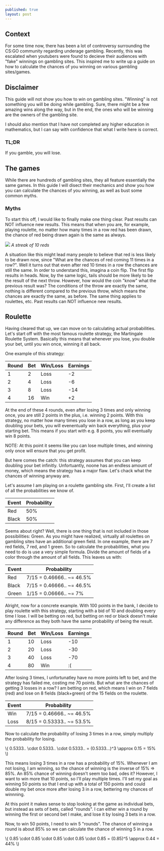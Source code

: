 ```yaml
---
published: true
layout: post
---
```


<!--excerpt-->

## Context

For some time now, there has been a lot of controversy surrounding the CS:GO community regarding underage gambling. Recently, this was escalated when youtubers were found to decieve their audiences with "fake" winnings on gambling sites. This inspired me to write up a guide on how to calculate the chances of you winning on various gambling sites/games.

## Disclaimer

This guide will not show you how to win on gambling sites. "Winning" is not something you will be doing while gambling. Sure, there might be a few amazing wins along the way, but in the end, the ones who will be winning are the owners of the gambling site.

I should also mention that I have not completed any higher education in mathematics, but I can say with confidence that what I write here is correct.

### TL;DR

If you gamble, you will lose.

## The games

While there are hundreds of gambling sites, they all feature essentially the same games. In this guide I will disect their mechanics and show you how you can calculate the chances of you winning, as well as bust some common myths.

### Myths

To start this off, I would like to finally make one thing clear. Past results can NOT influence new results. This means that when you are, for example, playing roulette, no matter how many times in a row red has been drawn, the chance of red being drawn again is the same as always.

![](https://i.imgur.com/eB5tvmp.png)
*A streak of 10 reds*

A situation like this might lead many people to believe that red is less likely to be drawn now, since "What are the chances of red coming 11 times in a row?". Well it turns out that even after red 10 times in a row the chances are still the same. In order to understand this, imagina a coin flip. The first flip results in heads. Now, by the same logic, tails should be more likely to be the result of the next throw. However, how would the coin "know" what the previous result was? The conditions of the throw are exactly the same, nothing is different compared to the previous throw, which means the chances are exactly the same, as before. The same thing applies to roulettes, etc. Past results can NOT influence new results. 

## Roulette

Having cleared that up, we can move on to calculating actual probabilities. Let's start off with the most famous roulette strategy, the Martingale Roulette System. Basically this means that whenever you lose, you double your bet, until you win once, winning it all back.

One example of this strategy:

Round | Bet           | Win/Loss      | Earnings 
----- | ------------- | ------------- | ---- 
    1 | 2             | Loss          |   -2   
    2 | 4             | Loss          |   -6   
    3 | 8             | Loss          |  -14 
    4 | 16            | Win           |   +2 

At the end of these 4 rounds, even after losing 3 times and only winning once, you are still 2 points in the plus, i.e. winning 2 points. With this strategy, no matter how many times you lose in a row, as long as you keep doubling your bets, you will evenentually win back everything, plus your starting bet. This means if you start with e.g. 8 points, you will eventually win 8 points. 

NOTE: At this point it seems like you can lose multiple times, and winning only once will ensure that you get profit.

But here comes the catch: this strategy assumes that you can keep doubling your bet infinitly. Unfortuantly, noone has an endless amount of money, which means the strategy has a major flaw. Let's chack what the chances of winning anyway are. 

Let's assume I am playing on a roulette gambling site. First, I'll create a list of all the probabilities  we know of.

Event | Probability   
----- | ------------- 
  Red | 50%     
Black | 50%

Seems about right? Well, there is one thing that is not included in those possibilities: Green. As you might have realized, virtually all roulettes on gambling sites have an additional green field. In one example, there are 7 red fields, 7 red, and 1 green. So to calculate the probabilities, what you need to do is use a very simple formula. Divide the amount of fields of a color through the amount of all fields. This leaves us with:

Event | Probability   
----- | ------------- 
  Red | 7/15 = 0.46666.. ~= 46.5%  
Black | 7/15 = 0.46666.. ~= 46.5%
Green | 1/15 = 0.06666.. ~= 7%

Alright, now for a concrete example. With 100 points in the bank, I decide to play roulette with this strategy, starting with a bid of 10 and doubling every time I lose. I will be betting on red, but betting on red or black doesn't make any difference as they both have the same probability of being the result.

Round | Bet           | Win/Loss      | Earnings 
----- | ------------- | ------------- | ---- 
    1 | 10            | Loss          |   -10
    2 | 20            | Loss          |   -30  
    3 | 40            | Loss          |   -70 
    4 | 80            | Win           |   :(
   
After losing 3 times, I unfortunatley have no more points left to bet, and the strategy has failed me, costing me 70 points. But what are the chances of getting 3 losses in a row? I am betting on red, which means I win on 7 fields (red) and lose on 8 fields (black+green) of the 15 fields on the roulette.

Event | Probability   
----- | ------------- 
  Win | 7/15 = 0.46666.. ~= 46.5%  
 Loss | 8/15 = 0.53333.. ~= 53.5%
 
Now to calculate the probability of losing 3 times in a row, simply multiply the probability for losing.

\\( 0.5333.. \cdot 0.5333.. \cdot 0.5333.. = (0.5333...)^3 \approx 0.15 = 15% \\)

This means losing 3 times in a row has a probability of 15%. Whenever I am not losing, I am winning, so the chance of winning is the inverse of 15% => 85%. An 85% chance of winning doesn't seem too bad, odes it? However, I want to win more that 10 points, so I'll play multiple times. I'll set my goal as winning 50 points so that I end up with a total of 150 points and could double my bet once more after losing 3 in a row, bettering my chances of winnning. 

At this point it makes sense to stop looking at the game as individual bets, but instead as sets of bets, called "rounds". I can either win a round by winning the first or second bet I make, and lose it by losing 3 bets in a row.

Now, to win 50 points, I need to win 5 "rounds". The chance of winning a round is about 85% so we can calculate the chance of winning 5 in a row.

\\( 0.85 \cdot 0.85 \cdot 0.85 \cdot 0.85 \cdot 0.85 = (0.85)^5 \approx 0.44 = 44% \\)